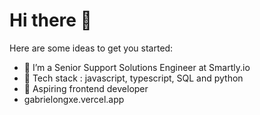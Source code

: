 # Hi there 👋


Here are some ideas to get you started:

- 🔭 I’m a Senior Support Solutions Engineer at Smartly.io
- 💪 Tech stack : javascript, typescript, SQL and python
- 🌱 Aspiring frontend developer
-  gabrielongxe.vercel.app



